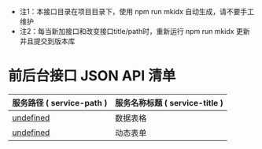 
* 注1：本接口目录在项目目录下，使用 npm run mkidx 自动生成，请不要手工维护
* 注2：每当新加接口和改变接口title/path时，重新运行 npm run mkidx 更新并且提交到版本库

前后台接口 JSON API 清单
=======================
服务路径 ( service-path ) | 服务名称标题 ( service-title )
-------------------------|---------------------------
[undefined](mockService/dataTable.js) | 数据表格
[undefined](mockService/dynamicForm.js) | 动态表单
